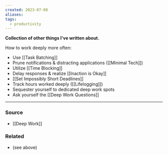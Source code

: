 ```yaml
---
created: 2023-07-08
aliases: 
tags:
  - productivity
---
```

**Collection of other things I've written about.**

How to work deeply more often:

- Use [[Task Batching]]
- Prune notifications & distracting applications ([[Minimal Tech]])
- Utilize [[Time Blocking]]
- Delay responses & realize [[Inaction is Okay]]
- [[Set Impossibly Short Deadlines]]
- Track hours worked deeply ([[Lifelogging]])
- Sequester yourself to dedicated deep work spots
- Ask yourself the [[Deep Work Questions]]

---

### Source
- [[Deep Work]]

### Related
- (see above)